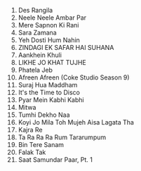 1. Des Rangila
1. Neele Neele Ambar Par
1. Mere Sapnon Ki Rani
1. Sara Zamana
1. Yeh Dosti Hum Nahin
1. ZINDAGI EK SAFAR HAI SUHANA
1. Aankhein Khuli
1. LIKHE JO KHAT TUJHE
1. Phatela Jeb
1. Afreen Afreen (Coke Studio Season 9)
1. Suraj Hua Maddham
1. It's the Time to Disco
1. Pyar Mein Kabhi Kabhi
1. Mitwa
1. Tumhi Dekho Naa
1. Koyi Jo Mila Toh Mujeh Aisa Lagata Tha
1. Kajra Re
1. Ta Ra Ra Ra Rum Tararumpum
1. Bin Tere Sanam
1. Falak Tak
1. Saat Samundar Paar, Pt. 1

